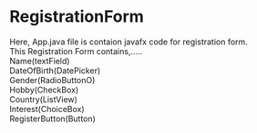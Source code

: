 # RegistrationForm

Here, App.java file is contaion javafx code for registration form.<br>
This Registration Form contains,.....<br>
  Name(textField)<br>
  DateOfBirth(DatePicker)<br>
  Gender(RadioButtonO)<br>
  Hobby(CheckBox)<br>
  Country(ListView)<br>
  Interest(ChoiceBox)<br>
  RegisterButton(Button)
